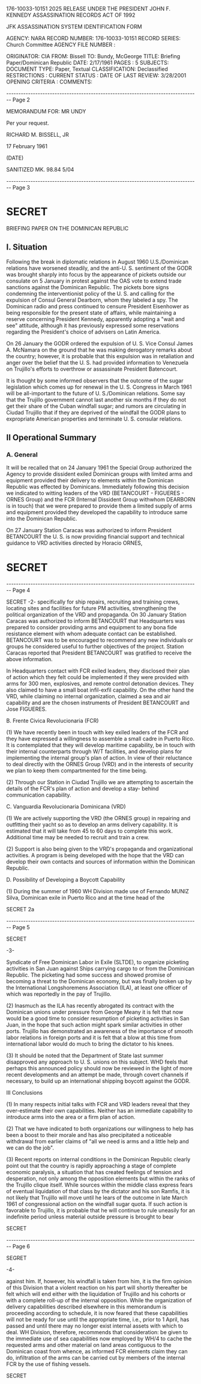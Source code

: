 176-10033-10151 2025 RELEASE UNDER THE PRESIDENT JOHN F. KENNEDY ASSASSINATION RECORDS ACT OF 1992

JFK ASSASSINATION SYSTEM
IDENTIFICATION FORM

AGENCY: NARA
RECORD NUMBER: 176-10033-10151
RECORD SERIES: Church Committee
AGENCY FILE NUMBER :

ORIGINATOR: CIA
FROM: Bissell
TO: Bundy, McGeorge
TITLE: Briefing Paper/Dominican Republic
DATE: 2/17/1961
PAGES : 5
SUBJECTS:
DOCUMENT TYPE: Paper, Textual
CLASSIFICATION: Declassified
RESTRICTIONS :
CURRENT STATUS :
DATE OF LAST REVIEW: 3/28/2001
OPENING CRITERIA :
COMMENTS:


-------------------------------------------------------------------------------- Page 2

MEMORANDUM FOR: MR UNDY

Per your request.

RICHARD M. BISSELL, JR

17 February 1961

(DATE)

SANITIZED MK. 98.84 5/04


-------------------------------------------------------------------------------- Page 3

# SECRET

BRIEFING PAPER ON THE DOMINICAN REPUBLIC

## I. Situation

Following the break in diplomatic relations in August 1960 U.S./Dominican relations have worsened steadily, and the anti-U. S. sentiment of the GODR was brought sharply into focus by the appearance of pickets outside our consulate on 5 January in protest against the OAS vote to extend trade sanctions against the Dominican Republic. The pickets bore signs condemning the interventionist policy of the U. S. and calling for the expulsion of Consul General Dearborn, whom they labeled a spy. The Dominican radio and press continued to censure President Eisenhower as being responsible for the present state of affairs, while maintaining a reserve concerning President Kennedy, apparently adopting a "wait and see" attitude, although it has previously expressed some reservations regarding the President's choice of advisers on Latin America.

On 26 January the GODR ordered the expulsion of U. S. Vice Consul James A. McNamara on the ground that he was making derogatory remarks about the country; however, it is probable that this expulsion was in retaliation and anger over the belief that the U. S. had provided information to Venezuela on Trujillo's efforts to overthrow or assassinate President Batencourt.

It is thought by some informed observers that the outcome of the sugar legislation which comes up for renewal in the U. S. Congress in March 1961 will be all-important to the future of U. S./Dominican relations. Some say that the Trujillo government cannot last another six months if they do not get their share of the Cuban windfall sugar; and rumors are circulating in Ciudad Trujillo that if they are deprived of the windfall the GODR plans to expropriate American properties and terminate U. S. consular relations.

## II Operational Summary

### A. General

It will be recalled that on 24 January 1961 the Special Group authorized the Agency to provide dissident exiled Dominican groups with limited arms and equipment provided their delivery to elements within the Dominican Republic was effected by Dominicans. Immediately following this decision we indicated to witting leaders of the VRD (BETANCOURT - FIGUERES - ORNES Group) and the FCR (Internal Dissident Group withwhom DEARBORN is in touch) that we were prepared to provide them a limited supply of arms and equipment provided they developed the capability to introduce same into the Dominican Republic.

On 27 January Station Caracas was authorized to inform President BETANCOURT the U. S. is now providing financial support and technical guidance to VRD activities directed by Horacio ORNES,

# SECRET


-------------------------------------------------------------------------------- Page 4

SECRET
-2-
specifically for ship repairs, recruiting and training crews, locating
sites and facilities for future PM activities, strengthening the political
organization of the VRD and propaganda. On 30 January Station Caracas
was authorized to inform BETANCOURT that Headquarters was prepared
to consider providing arms and equipment to any bona fide resistance element
with whom adequate contact can be established. BETANCOURT was to be
encouraged to recommend any new individuals or groups he considered useful
to further objectives of the project. Station Caracas reported that President
BETANCOURT was gratified to receive the above information.

In Headquarters contact with FCR exiled leaders, they disclosed
their plan of action which they felt could be implemented if they were
provided with arms for 300 men, explosives, and remote control detonation
devices. They also claimed to have a small boat infil-exfil capability.
On the other hand the VRD, while claiming no internal organization, claimed
a sea and air capability and are the chosen instruments of President
BETANCOURT and Jose FIGUERES.

B. Frente Civica Revolucionaria (FCR)

(1) We have recently been in touch with key exiled leaders of
the FCR and they have expressed a willingness to assemble a small cadre
in Puerto Rico. It is contemplated that they will develop maritime
capability, be in touch with their internal counterparts through
W/T facilities, and develop plans for implementing the internal group's
plan of action. In view of their reluctance to deal directly with the
ORNES Group (VRD) and in the interests of security we plan to keep
them compartmented for the time being.

(2) Through our Station in Ciudad Trujillo we are attempting
to ascertain the details of the FCR's plan of action and develop a stay-
behind communication capability.

C. Vanguardia Revolucionaria Dominicana (VRD)

(1) We are actively supporting the VRD (the ORNES group) in
repairing and outfitting their yacht so as to develop an arms delivery
capability. It is estimated that it will take from 45 to 60 days to complete
this work. Additional time may be needed to recruit and train a crew.

(2) Support is also being given to the VRD's propaganda and
organizational activities. A program is being developed with the hope that
the VRD can develop their own contacts and sources of information within
the Dominican Republic.

D. Possibility of Developing a Boycott Capability

(1) During the summer of 1960 WH Division made use of Fernando
MUNIZ Silva, Dominican exile in Puerto Rico and at the time head of the

SECRET
2a


-------------------------------------------------------------------------------- Page 5

SECRET

-3-

Syndicate of Free Dominican Labor in Exile (SLTDE), to organize picketing activities in San Juan against Ships carrying cargo to or from the Dominican Republic. The picketing had some success and showed promise of becoming a threat to the Dominican economy, but was finally broken up by the International Longshoremens Association (ILA), at least one officer of which was reportedly in the pay of Trujillo.

(2) Inasmuch as the ILA has recently abrogated its contract with the Dominican unions under pressure from George Meany it is felt that now would be a good time to consider resumption of picketing activities in San Juan, in the hope that such action might spark similar activities in other ports. Trujillo has demonstrated an awareness of the importance of smooth labor relations in foreign ports and it is felt that a blow at this time from international labor would do much to bring the dictator to his knees.

(3) It should be noted that the Department of State last summer disapproved any approach to U. S. unions on this subject. WHD feels that perhaps this announced policy should now be reviewed in the light of more recent developments and an attempt be made, through covert channels if necessary, to build up an international shipping boycott against the GODR.

III Conclusions

(1) In many respects initial talks with FCR and VRD leaders reveal that they over-estimate their own capabilities. Neither has an immediate capability to introduce arms into the area or a firm plan of action.

(2) That we have indicated to both organizations our willingness to help has been a boost to their morale and has also precipitated a noticeable withdrawal from earlier claims of "all we need is arms and a little help and we can do the job".

(3) Recent reports on internal conditions in the Dominican Republic clearly point out that the country is rapidly approaching a stage of complete economic paralysis, a situation that has created feelings of tension and desperation, not only among the opposition elements but within the ranks of the Trujillo clique itself. While sources within the middle class express fears of eventual liquidation of that class by the dictator and his son Ramfis, it is not likely that Trujillo will move until he lears of the outcome in late March 1961 of congressional action on the windfall sugar quota. If such action is favorable to Trujillo, it is probable that he will continue to rule uneasily for an indefinite period unless material outside pressure is brought to bear

SECRET


-------------------------------------------------------------------------------- Page 6

SEGRET

-4-

against him. If, however, his windfall is taken from him, it is the
firm opinion of this Division that a violent reaction on his part will
shortly thereafter be felt which will end either with the liquidation of
Trujillo and his cohorts or with a complete roll-up of the internal opposition.
While the organization of delivery capabilities described elsewhere in this
memorandum is proceeding according to schedule, it is now feared that
these capabilities will not be ready for use until the appropriate time,
i.e., prior to 1 April, has passed and until there may no longer exist
internal assets with which to deal. WH Division, therefore, recommends
that consideration: be given to the immediate use of sea capabilities
now employed by WH/4 to cache the requested arms and other material
on land areas contiguous to the Dominican coast from whence, as informed
FCR elements claim they can do, infiltration of the arms can be carried
cut by members of the internal FCR by the use of fishing vessels.

SECRET
